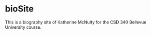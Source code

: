 # bioSite
This is a biography site of Katherine McNulty for the CSD 340 Bellevue University course. 
